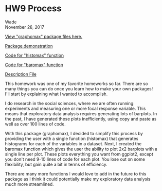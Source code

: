 # HW9 Process
Wade  
November 28, 2017  

<a href=https://github.com/wswade2/Stat547/tree/master/graphomax>View "graphomax" package files here.</a>

<a href=https://github.com/wswade2/Stat547/blob/master/graphomax/demonstration.pdf>Package demonstration</a>

<a href=https://github.com/wswade2/Stat547/blob/master/graphomax/R/histomax.R>Code for "histomax" function</a>

<a href=https://github.com/wswade2/Stat547/blob/master/graphomax/R/baromax.R>Code for "baromax" function</a>

<a href=https://github.com/wswade2/Stat547/blob/master/graphomax/DESCRIPTION>Description File</a>

This homework was one of my favorite homeworks so far. There are so many things you can do once you learn how to make your own packages! I'll start by explaining what I wanted to accomplish.

I do research in the social sciences, where we are often running experiments and measuring one or more focal response variable. This means that exploratory data analysis requires generating lots of barplots. In the past, I have generated these plots inefficiently, using copy and paste as well as over 100 lines of code. 

With this package (graphomax), I decided to simplify this process by providing the user with a single function (histomax) that generates histograms for each of the variables in a dataset. Next, I created the baromax function which gives the user the ability to plot 2x2 barplots with a single line per plot. These plots everything you want from ggplot2, except you don't need 9-10 lines of code for each plot. You lose out on some flexibility, but gain quite a bit in terms of efficiency.

There are many more functions I would love to add in the future to this package as I think it could potentially make my exploratory data analysis much more streamlined.
